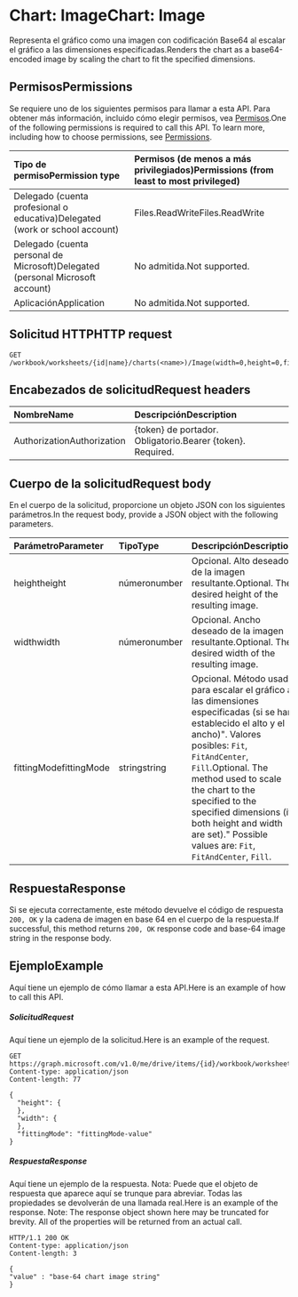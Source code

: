 # <a name="chart-image"></a><span data-ttu-id="9ee99-101">Chart: Image</span><span class="sxs-lookup"><span data-stu-id="9ee99-101">Chart: Image</span></span>

<span data-ttu-id="9ee99-102">Representa el gráfico como una imagen con codificación Base64 al escalar el gráfico a las dimensiones especificadas.</span><span class="sxs-lookup"><span data-stu-id="9ee99-102">Renders the chart as a base64-encoded image by scaling the chart to fit the specified dimensions.</span></span>
## <a name="permissions"></a><span data-ttu-id="9ee99-103">Permisos</span><span class="sxs-lookup"><span data-stu-id="9ee99-103">Permissions</span></span>
<span data-ttu-id="9ee99-p101">Se requiere uno de los siguientes permisos para llamar a esta API. Para obtener más información, incluido cómo elegir permisos, vea [Permisos](../../../concepts/permissions_reference.md).</span><span class="sxs-lookup"><span data-stu-id="9ee99-p101">One of the following permissions is required to call this API. To learn more, including how to choose permissions, see [Permissions](../../../concepts/permissions_reference.md).</span></span>

|<span data-ttu-id="9ee99-106">Tipo de permiso</span><span class="sxs-lookup"><span data-stu-id="9ee99-106">Permission type</span></span>      | <span data-ttu-id="9ee99-107">Permisos (de menos a más privilegiados)</span><span class="sxs-lookup"><span data-stu-id="9ee99-107">Permissions (from least to most privileged)</span></span>              |
|:--------------------|:---------------------------------------------------------|
|<span data-ttu-id="9ee99-108">Delegado (cuenta profesional o educativa)</span><span class="sxs-lookup"><span data-stu-id="9ee99-108">Delegated (work or school account)</span></span> | <span data-ttu-id="9ee99-109">Files.ReadWrite</span><span class="sxs-lookup"><span data-stu-id="9ee99-109">Files.ReadWrite</span></span>    |
|<span data-ttu-id="9ee99-110">Delegado (cuenta personal de Microsoft)</span><span class="sxs-lookup"><span data-stu-id="9ee99-110">Delegated (personal Microsoft account)</span></span> | <span data-ttu-id="9ee99-111">No admitida.</span><span class="sxs-lookup"><span data-stu-id="9ee99-111">Not supported.</span></span>    |
|<span data-ttu-id="9ee99-112">Aplicación</span><span class="sxs-lookup"><span data-stu-id="9ee99-112">Application</span></span> | <span data-ttu-id="9ee99-113">No admitida.</span><span class="sxs-lookup"><span data-stu-id="9ee99-113">Not supported.</span></span> |

## <a name="http-request"></a><span data-ttu-id="9ee99-114">Solicitud HTTP</span><span class="sxs-lookup"><span data-stu-id="9ee99-114">HTTP request</span></span>
<!-- { "blockType": "ignored" } -->
```http
GET /workbook/worksheets/{id|name}/charts(<name>)/Image(width=0,height=0,fittingMode='fit')

```
## <a name="request-headers"></a><span data-ttu-id="9ee99-115">Encabezados de solicitud</span><span class="sxs-lookup"><span data-stu-id="9ee99-115">Request headers</span></span>
| <span data-ttu-id="9ee99-116">Nombre</span><span class="sxs-lookup"><span data-stu-id="9ee99-116">Name</span></span>       | <span data-ttu-id="9ee99-117">Descripción</span><span class="sxs-lookup"><span data-stu-id="9ee99-117">Description</span></span>|
|:---------------|:----------|
| <span data-ttu-id="9ee99-118">Authorization</span><span class="sxs-lookup"><span data-stu-id="9ee99-118">Authorization</span></span>  | <span data-ttu-id="9ee99-p102">{token} de portador. Obligatorio.</span><span class="sxs-lookup"><span data-stu-id="9ee99-p102">Bearer {token}. Required.</span></span> |

## <a name="request-body"></a><span data-ttu-id="9ee99-121">Cuerpo de la solicitud</span><span class="sxs-lookup"><span data-stu-id="9ee99-121">Request body</span></span>
<span data-ttu-id="9ee99-122">En el cuerpo de la solicitud, proporcione un objeto JSON con los siguientes parámetros.</span><span class="sxs-lookup"><span data-stu-id="9ee99-122">In the request body, provide a JSON object with the following parameters.</span></span>

| <span data-ttu-id="9ee99-123">Parámetro</span><span class="sxs-lookup"><span data-stu-id="9ee99-123">Parameter</span></span>    | <span data-ttu-id="9ee99-124">Tipo</span><span class="sxs-lookup"><span data-stu-id="9ee99-124">Type</span></span>   |<span data-ttu-id="9ee99-125">Descripción</span><span class="sxs-lookup"><span data-stu-id="9ee99-125">Description</span></span>|
|:---------------|:--------|:----------|
|<span data-ttu-id="9ee99-126">height</span><span class="sxs-lookup"><span data-stu-id="9ee99-126">height</span></span>|<span data-ttu-id="9ee99-127">número</span><span class="sxs-lookup"><span data-stu-id="9ee99-127">number</span></span>|<span data-ttu-id="9ee99-p103">Opcional. Alto deseado de la imagen resultante.</span><span class="sxs-lookup"><span data-stu-id="9ee99-p103">Optional. The desired height of the resulting image.</span></span>|
|<span data-ttu-id="9ee99-130">width</span><span class="sxs-lookup"><span data-stu-id="9ee99-130">width</span></span>|<span data-ttu-id="9ee99-131">número</span><span class="sxs-lookup"><span data-stu-id="9ee99-131">number</span></span>|<span data-ttu-id="9ee99-p104">Opcional. Ancho deseado de la imagen resultante.</span><span class="sxs-lookup"><span data-stu-id="9ee99-p104">Optional. The desired width of the resulting image.</span></span>|
|<span data-ttu-id="9ee99-134">fittingMode</span><span class="sxs-lookup"><span data-stu-id="9ee99-134">fittingMode</span></span>|<span data-ttu-id="9ee99-135">string</span><span class="sxs-lookup"><span data-stu-id="9ee99-135">string</span></span>|<span data-ttu-id="9ee99-p105">Opcional. Método usado para escalar el gráfico a las dimensiones especificadas (si se han establecido el alto y el ancho)".  Valores posibles: `Fit`, `FitAndCenter`, `Fill`.</span><span class="sxs-lookup"><span data-stu-id="9ee99-p105">Optional. The method used to scale the chart to the specified to the specified dimensions (if both height and width are set)."  Possible values are: `Fit`, `FitAndCenter`, `Fill`.</span></span>|

## <a name="response"></a><span data-ttu-id="9ee99-139">Respuesta</span><span class="sxs-lookup"><span data-stu-id="9ee99-139">Response</span></span>

<span data-ttu-id="9ee99-140">Si se ejecuta correctamente, este método devuelve el código de respuesta `200, OK` y la cadena de imagen en base 64 en el cuerpo de la respuesta.</span><span class="sxs-lookup"><span data-stu-id="9ee99-140">If successful, this method returns `200, OK` response code and base-64 image string in the response body.</span></span>

## <a name="example"></a><span data-ttu-id="9ee99-141">Ejemplo</span><span class="sxs-lookup"><span data-stu-id="9ee99-141">Example</span></span>
<span data-ttu-id="9ee99-142">Aquí tiene un ejemplo de cómo llamar a esta API.</span><span class="sxs-lookup"><span data-stu-id="9ee99-142">Here is an example of how to call this API.</span></span>
##### <a name="request"></a><span data-ttu-id="9ee99-143">Solicitud</span><span class="sxs-lookup"><span data-stu-id="9ee99-143">Request</span></span>
<span data-ttu-id="9ee99-144">Aquí tiene un ejemplo de la solicitud.</span><span class="sxs-lookup"><span data-stu-id="9ee99-144">Here is an example of the request.</span></span>
<!-- { "blockType": "ignored" } -->
```http
GET https://graph.microsoft.com/v1.0/me/drive/items/{id}/workbook/worksheets/{id|name}/charts(<name>)/Image(width=0,height=0,fittingMode='fit')
Content-type: application/json
Content-length: 77

{
  "height": {
  },
  "width": {
  },
  "fittingMode": "fittingMode-value"
}
```

##### <a name="response"></a><span data-ttu-id="9ee99-145">Respuesta</span><span class="sxs-lookup"><span data-stu-id="9ee99-145">Response</span></span>
<span data-ttu-id="9ee99-p106">Aquí tiene un ejemplo de la respuesta. Nota: Puede que el objeto de respuesta que aparece aquí se trunque para abreviar. Todas las propiedades se devolverán de una llamada real.</span><span class="sxs-lookup"><span data-stu-id="9ee99-p106">Here is an example of the response. Note: The response object shown here may be truncated for brevity. All of the properties will be returned from an actual call.</span></span>
<!-- { "blockType": "ignored" } -->
```http
HTTP/1.1 200 OK
Content-type: application/json
Content-length: 3

{
"value" : "base-64 chart image string"
}
```

<!-- uuid: 8fcb5dbc-d5aa-4681-8e31-b001d5168d79
2015-10-25 14:57:30 UTC -->
<!-- {
  "type": "#page.annotation",
  "description": "Chart: Image",
  "keywords": "",
  "section": "documentation",
  "tocPath": ""
}-->
